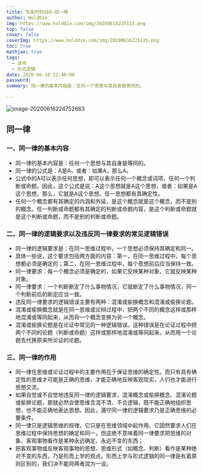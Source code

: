 ```yaml
---
title: 吼呆时刻168-同一律
author: HoldDie
img: https://www.holddie.com/img/20200616225115.png
top: false
cover: false
coverImg: https://www.holddie.com/img/20200616225115.png
toc: true
mathjax: true
tags:
  - 读书
  - 形式逻辑
date: 2020-06-16 22:46:00
password:
summary: 同一律的基本内容是：任何一个思想与其自身是等同的。

---
```


![image-20200616224752683](https://www.holddie.com/img/20200616225115.png)

## 同一律

### 一、同一律的基本内容

- 同一律的基本内容是：任何一个思想与其自身是等同的。
- 同一律的公式是：A是A，或者：如果A，那么A。
- 公式中的A可以表示任何思想，即可以表示任何一个概念或词项、任何一个判断或命题。因此，这个公式是说：A这个思想就是A这个思想，或者：如果是A这个思想，那么，它就是A这个思想。任一思想都有其确定性。
- 任何一个概念都有其确定的内涵和外延，是这个概念就是这个概念，而不是别的概念。任一判断或命题都有其确定的判断或命题内容，是这个判断或命题就是这个判断或命题，而不是别的判断或命题。

### 二、同一律的逻辑要求以及违反同一律要求的常见逻辑错误

- 同一律的逻辑要求是：在同一思维过程中，一个思想必须保持其确定和同一。
- 具体一些说，这个要求包括两方面的内容：第一，在同一思维过程中，每个思想都必须是确定的；第二，在同一思维过程中，每个思想前后应当保持一致。
- 同一律要求：每一个概念必须是确定的，如果它反映某种对象，它就反映某种对象。
- 同一律要求：一个判断断定了什么事物情况，它就断定了什么事物情况，同一个判断前后的断定应当一致。
- 违反同一律要求的逻辑错误主要有两种：混淆或偷换概念和混淆或偷换论题。
- 混淆或偷换概念就是在同一思维或论辩过程中，把两个不同的概念这样或那样地混淆或等同起来，从而将一个概念变换为另一个概念。
- 混淆或偷换论题是在论证中常见的一种逻辑错误。这种错误是在论证过程中把两个不同的论题（判断或命题）这样或那样地混淆或等同起来，从而用一个论题去代换原来所论证的论题。

### 三、同一律的作用

- 同一律在思维或论证过程中的主要作用在于保证思维的确定性。而只有具有确定性的思维才可能是正确的思维，才能正确地反映客观现实，人们也才能进行思想交流。
- 如果自觉或不自觉地违反同一律的逻辑要求，混淆概念或偷换概念、混淆论题或偷换论题，那就必然会使思维含混不清、不合逻辑，既不能正确地组织思想，也不能正确地表达思想。因此，遵守同一律的逻辑要求乃是正确思维的必要条件。
- 同一律只是逻辑思维的规律，它只是在思维领域中起作用。它固然要求人们在思维过程中保持思想的确定和同一，但这绝不意味着同一律要求把思维的对象、客观事物看作是某种永远确定、永远不变的东西；
- 把客观事物或反映客观事物的思想、思维形式（如概念、判断）看作是某种绝对不变的东西，乃是形而上学的观点。形而上学与形式逻辑的同一律是有着原则区别的，我们决不能将两者混为一谈。